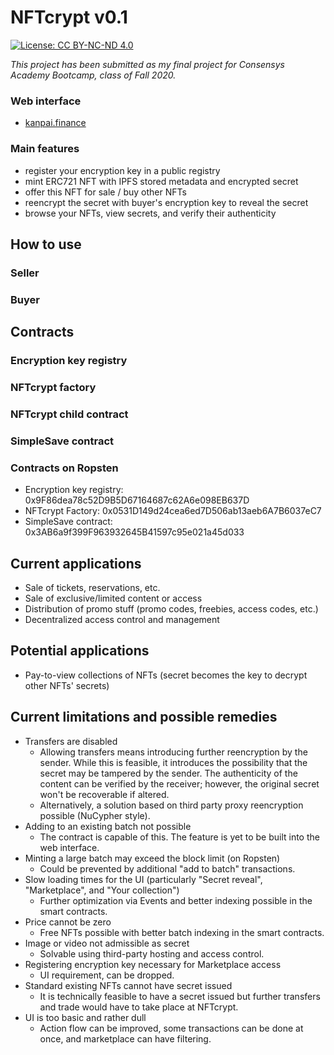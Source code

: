 # NFTcrypt v0.1
[![License: CC BY-NC-ND 4.0](https://img.shields.io/badge/License-CC%20BY--NC--ND%204.0-lightgrey.svg)](https://creativecommons.org/licenses/by-nc-nd/4.0/)


*This project has been submitted as my final project for Consensys Academy Bootcamp, class of Fall 2020.*

### Web interface
- [kanpai.finance](http://kanpai.finance/)

### Main features
- register your encryption key in a public registry
- mint ERC721 NFT with IPFS stored metadata and encrypted secret
- offer this NFT for sale / buy other NFTs
- reencrypt the secret with buyer's encryption key to reveal the secret
- browse your NFTs, view secrets, and verify their authenticity

## How to use

### Seller

### Buyer

## Contracts

### Encryption key registry

### NFTcrypt factory

### NFTcrypt child contract

### SimpleSave contract

### Contracts on Ropsten
- Encryption key registry: 0x9F86dea78c52D9B5D67164687c62A6e098EB637D
- NFTcrypt Factory: 0x0531D149d24cea6ed7D506ab13aeb6A7B6037eC7
- SimpleSave contract: 0x3AB6a9f399F963932645B41597c95e021a45d033


## Current applications
+ Sale of tickets, reservations, etc.
+ Sale of exclusive/limited content or access
+ Distribution of promo stuff (promo codes, freebies, access codes, etc.)
+ Decentralized access control and management 

## Potential applications
+ Pay-to-view collections of NFTs (secret becomes the key to decrypt other NFTs' secrets) 



## Current limitations and possible remedies
+ Transfers are disabled
    + Allowing transfers means introducing further reencryption by the sender. While this is feasible, it introduces the possibility that the secret may be tampered  by the sender. The authenticity of the content can be verified by the receiver; however, the original secret won't be recoverable if altered. 
    + Alternatively, a solution based on third party proxy reencryption possible (NuCypher style).  
+ Adding to an existing batch not possible
    + The contract is capable of this. The feature is yet to be built into the web interface. 
+ Minting a large batch may exceed the block limit (on Ropsten)
    + Could be prevented by additional "add to batch" transactions.
+ Slow loading times for the UI (particularly "Secret reveal", "Marketplace", and "Your collection")
    + Further optimization via Events and better indexing possible in the smart contracts.
+ Price cannot be zero
    + Free NFTs possible with better batch indexing in the smart contracts.
+ Image or video not admissible as secret
    + Solvable using third-party hosting and access control.
+ Registering encryption key necessary for Marketplace access
    + UI requirement, can be dropped.
+ Standard existing NFTs cannot have secret issued
    + It is technically feasible to have a secret issued but further transfers and trade would have to take place at NFTcrypt. 
+ UI is too basic and rather dull
    + Action flow can be improved, some transactions can be done at once, and marketplace can have filtering.





